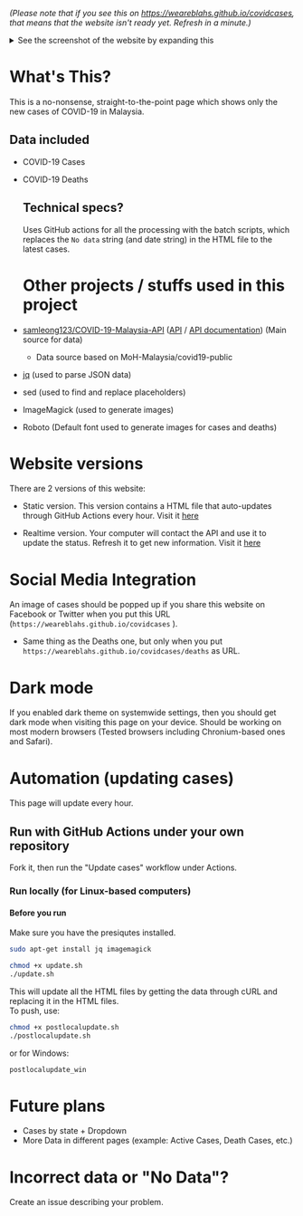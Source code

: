 _(Please note that if you see this on https://weareblahs.github.io/covidcases, that means that the website isn't ready yet. Refresh in a minute.)_

<details>
<summary>See the screenshot of the website by expanding this</summary>
<br>
<img src="https://user-images.githubusercontent.com/37889443/154798834-3b757275-75bf-448c-b547-be6897bf988e.png"></img>
<h1 style="text-align: center;">Yes. This is how the website looks like. Nothing more, nothing less. Just the numbers.</h1>
</details>

# What's This?

This is a no-nonsense, straight-to-the-point page which shows only the new cases of COVID-19 in Malaysia.

## Data included

- COVID-19 Cases
- COVID-19 Deaths
  
  ## Technical specs?
  
  Uses GitHub actions for all the processing with the batch scripts, which replaces the `No data` string (and date string) in the HTML file to the latest cases.
  
  # Other projects / stuffs used in this project
- [samleong123/COVID-19-Malaysia-API](https://github.com/samleong123/COVID-19-Malaysia-API) ([API](https://covid-19.samsam123.name.my/api/cases?date=latest) / [API documentation](https://covid-19.samsam123.name.my/api.html)) (Main source for data)
  - Data source based on MoH-Malaysia/covid19-public
- [jq](https://github.com/stedolan/jq) (used to parse JSON data)
- sed (used to find and replace placeholders)
- ImageMagick (used to generate images)
- Roboto (Default font used to generate images for cases and deaths)

# Website versions

There are 2 versions of this website:

- Static version. This version contains a HTML file that auto-updates through GitHub Actions every hour. Visit it [here](https://weareblahs.github.io/covidcases)

- Realtime version. Your computer will contact the API and use it to update the status. Refresh it to get new information. Visit it [here](https://weareblahs.github.io/covidcases/dynamic)

# Social Media Integration

An image of cases should be popped up if you share this website on Facebook or Twitter when you put this URL (`https://weareblahs.github.io/covidcases` ).

- Same thing as the Deaths one, but only when you put `https://weareblahs.github.io/covidcases/deaths`  as URL.

# Dark mode

If you enabled dark theme on systemwide settings, then you should get dark mode when visiting this page on your device. Should be working on most modern browsers (Tested browsers including Chronium-based ones and Safari).

# Automation (updating cases)

 This page will update every hour.

## Run with GitHub Actions under your own repository

Fork it, then run the "Update cases" workflow under Actions.

### Run locally (for Linux-based computers)

#### Before you run

Make sure you have the presiqutes installed.

```bash
sudo apt-get install jq imagemagick 
```

```bash
chmod +x update.sh
./update.sh
```

This will update all the HTML files by getting the data through cURL and replacing it in the HTML files.  
To push, use:

```bash
chmod +x postlocalupdate.sh
./postlocalupdate.sh
```

or for Windows:

```cmd
postlocalupdate_win
```

# Future plans

- Cases by state + Dropdown
- More Data in different pages (example: Active Cases, Death Cases, etc.)

# Incorrect data or "No Data"?

Create an issue describing your problem.
